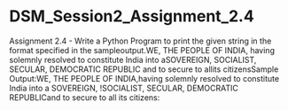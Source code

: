 # DSM_Session2_Assignment_2.4
Assignment 2.4 - Write a Python Program to print the given string in the format specified in the sampleoutput.WE, THE PEOPLE OF INDIA, having solemnly resolved to constitute India into aSOVEREIGN, SOCIALIST, SECULAR, DEMOCRATIC REPUBLIC and to secure to allits citizensSample Output:WE, THE PEOPLE OF INDIA,having solemnly resolved to constitute India into a SOVEREIGN, !SOCIALIST, SECULAR, DEMOCRATIC REPUBLICand to secure to all its citizens:
